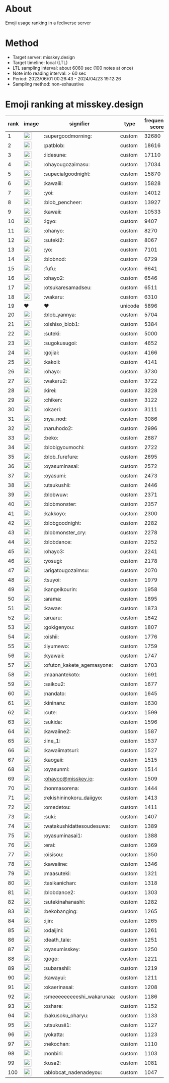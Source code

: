 # About
Emoji usage ranking in a fediverse server

# Method
- Target server: misskey.design
- Target timeline: local (LTL)
- LTL sampling interval: about 6060 sec (100 notes at once)
- Note info reading interval: > 60 sec
- Period: 2023/06/01 00:26:43 - 2024/04/23 19:12:26 
- Sampling method: non-exhaustive

# Emoji ranking at misskey.design

|rank|image|signifier|type|frequency score|
|----|----|----|----|----|
|1|<img height="24" src="https://misskey.design/emoji/supergoodmorning.webp">|:supergoodmorning:|custom|32680|
|2|<img height="24" src="https://misskey.design/emoji/patblob.webp">|:patblob:|custom|18616|
|3|<img height="24" src="https://misskey.design/emoji/iidesune.webp">|:iidesune:|custom|17110|
|4|<img height="24" src="https://misskey.design/emoji/ohayougozaimasu.webp">|:ohayougozaimasu:|custom|17034|
|5|<img height="24" src="https://misskey.design/emoji/supecialgoodnight.webp">|:supecialgoodnight:|custom|15870|
|6|<img height="24" src="https://misskey.design/emoji/kawaiii.webp">|:kawaiii:|custom|15828|
|7|<img height="24" src="https://misskey.design/emoji/yoi.webp">|:yoi:|custom|14012|
|8|<img height="24" src="https://misskey.design/emoji/blob_pencheer.webp">|:blob_pencheer:|custom|13927|
|9|<img height="24" src="https://misskey.design/emoji/kawaii.webp">|:kawaii:|custom|10533|
|10|<img height="24" src="https://misskey.design/emoji/igyo.webp">|:igyo:|custom|9407|
|11|<img height="24" src="https://misskey.design/emoji/ohanyo.webp">|:ohanyo:|custom|8270|
|12|<img height="24" src="https://misskey.design/emoji/suteki2.webp">|:suteki2:|custom|8067|
|13|<img height="24" src="https://misskey.design/emoji/yo.webp">|:yo:|custom|7101|
|14|<img height="24" src="https://misskey.design/emoji/blobnod.webp">|:blobnod:|custom|6729|
|15|<img height="24" src="https://misskey.design/emoji/fufu.webp">|:fufu:|custom|6641|
|16|<img height="24" src="https://misskey.design/emoji/ohayo2.webp">|:ohayo2:|custom|6546|
|17|<img height="24" src="https://misskey.design/emoji/otsukaresamadseu.webp">|:otsukaresamadseu:|custom|6511|
|18|<img height="24" src="https://misskey.design/emoji/wakaru.webp">|:wakaru:|custom|6310|
|19|❤|❤|unicode|5896|
|20|<img height="24" src="https://misskey.design/emoji/blob_yannya.webp">|:blob_yannya:|custom|5704|
|21|<img height="24" src="https://misskey.design/emoji/oishiso_blob1.webp">|:oishiso_blob1:|custom|5384|
|22|<img height="24" src="https://misskey.design/emoji/suteki.webp">|:suteki:|custom|5000|
|23|<img height="24" src="https://misskey.design/emoji/sugokusugoi.webp">|:sugokusugoi:|custom|4652|
|24|<img height="24" src="https://misskey.design/emoji/gojiai.webp">|:gojiai:|custom|4166|
|25|<img height="24" src="https://misskey.design/emoji/kakoii.webp">|:kakoii:|custom|4141|
|26|<img height="24" src="https://misskey.design/emoji/ohayo.webp">|:ohayo:|custom|3730|
|27|<img height="24" src="https://misskey.design/emoji/wakaru2.webp">|:wakaru2:|custom|3722|
|28|<img height="24" src="https://misskey.design/emoji/kirei.webp">|:kirei:|custom|3228|
|29|<img height="24" src="https://misskey.design/emoji/chiken.webp">|:chiken:|custom|3122|
|30|<img height="24" src="https://misskey.design/emoji/okaeri.webp">|:okaeri:|custom|3111|
|31|<img height="24" src="https://misskey.design/emoji/nya_nod.webp">|:nya_nod:|custom|3086|
|32|<img height="24" src="https://misskey.design/emoji/naruhodo2.webp">|:naruhodo2:|custom|2996|
|33|<img height="24" src="https://misskey.design/emoji/beko.webp">|:beko:|custom|2887|
|34|<img height="24" src="https://misskey.design/emoji/blobigyoumochi.webp">|:blobigyoumochi:|custom|2722|
|35|<img height="24" src="https://misskey.design/emoji/blob_furefure.webp">|:blob_furefure:|custom|2695|
|36|<img height="24" src="https://misskey.design/emoji/oyasuminasai.webp">|:oyasuminasai:|custom|2572|
|37|<img height="24" src="https://misskey.design/emoji/oyasumi.webp">|:oyasumi:|custom|2473|
|38|<img height="24" src="https://misskey.design/emoji/utsukushii.webp">|:utsukushii:|custom|2446|
|39|<img height="24" src="https://misskey.design/emoji/blobwuw.webp">|:blobwuw:|custom|2371|
|40|<img height="24" src="https://misskey.design/emoji/blobmonster.webp">|:blobmonster:|custom|2357|
|41|<img height="24" src="https://misskey.design/emoji/kakkoyo.webp">|:kakkoyo:|custom|2300|
|42|<img height="24" src="https://misskey.design/emoji/blobgoodnight.webp">|:blobgoodnight:|custom|2282|
|43|<img height="24" src="https://misskey.design/emoji/blobmonster_cry.webp">|:blobmonster_cry:|custom|2278|
|44|<img height="24" src="https://misskey.design/emoji/blobdance.webp">|:blobdance:|custom|2252|
|45|<img height="24" src="https://misskey.design/emoji/ohayo3.webp">|:ohayo3:|custom|2241|
|46|<img height="24" src="https://misskey.design/emoji/yosugi.webp">|:yosugi:|custom|2178|
|47|<img height="24" src="https://misskey.design/emoji/arigatougozaimsu.webp">|:arigatougozaimsu:|custom|2070|
|48|<img height="24" src="https://misskey.design/emoji/tsuyoi.webp">|:tsuyoi:|custom|1979|
|49|<img height="24" src="https://misskey.design/emoji/kangeikourin.webp">|:kangeikourin:|custom|1958|
|50|<img height="24" src="https://misskey.design/emoji/arama.webp">|:arama:|custom|1895|
|51|<img height="24" src="https://misskey.design/emoji/kawae.webp">|:kawae:|custom|1873|
|52|<img height="24" src="https://misskey.design/emoji/aruaru.webp">|:aruaru:|custom|1842|
|53|<img height="24" src="https://misskey.design/emoji/gokigenyou.webp">|:gokigenyou:|custom|1807|
|54|<img height="24" src="https://misskey.design/emoji/oishii.webp">|:oishii:|custom|1776|
|55|<img height="24" src="https://misskey.design/emoji/iiyumewo.webp">|:iiyumewo:|custom|1759|
|56|<img height="24" src="https://misskey.design/emoji/kyawaii.webp">|:kyawaii:|custom|1747|
|57|<img height="24" src="https://misskey.design/emoji/ofuton_kakete_agemasyone.webp">|:ofuton_kakete_agemasyone:|custom|1703|
|58|<img height="24" src="https://misskey.design/emoji/maanantekoto.webp">|:maanantekoto:|custom|1691|
|59|<img height="24" src="https://misskey.design/emoji/saikou2.webp">|:saikou2:|custom|1677|
|60|<img height="24" src="https://misskey.design/emoji/nandato.webp">|:nandato:|custom|1645|
|61|<img height="24" src="https://misskey.design/emoji/kininaru.webp">|:kininaru:|custom|1630|
|62|<img height="24" src="https://misskey.design/emoji/cute.webp">|:cute:|custom|1599|
|63|<img height="24" src="https://misskey.design/emoji/sukida.webp">|:sukida:|custom|1596|
|64|<img height="24" src="https://misskey.design/emoji/kawaiine2.webp">|:kawaiine2:|custom|1587|
|65|<img height="24" src="https://misskey.design/emoji/iine_1.webp">|:iine_1:|custom|1537|
|66|<img height="24" src="https://misskey.design/emoji/kawaiimatsuri.webp">|:kawaiimatsuri:|custom|1527|
|67|<img height="24" src="https://misskey.design/emoji/kaogaii.webp">|:kaogaii:|custom|1515|
|68|<img height="24" src="https://misskey.design/emoji/oyasunmi.webp">|:oyasunmi:|custom|1514|
|69|<img height="24" src="https://misskey.design/emoji/ohayoo.webp">|:ohayoo@misskey.io:|custom|1509|
|70|<img height="24" src="https://misskey.design/emoji/honmasorena.webp">|:honmasorena:|custom|1444|
|71|<img height="24" src="https://misskey.design/emoji/rekishininokoru_daiigyo.webp">|:rekishininokoru_daiigyo:|custom|1413|
|72|<img height="24" src="https://misskey.design/emoji/omedetou.webp">|:omedetou:|custom|1411|
|73|<img height="24" src="https://misskey.design/emoji/suki.webp">|:suki:|custom|1407|
|74|<img height="24" src="https://misskey.design/emoji/watakushidattesoudesuwa.webp">|:watakushidattesoudesuwa:|custom|1389|
|75|<img height="24" src="https://misskey.design/emoji/oyasuminasai1.webp">|:oyasuminasai1:|custom|1388|
|76|<img height="24" src="https://misskey.design/emoji/erai.webp">|:erai:|custom|1369|
|77|<img height="24" src="https://misskey.design/emoji/oisisou.webp">|:oisisou:|custom|1350|
|78|<img height="24" src="https://misskey.design/emoji/kawaiine.webp">|:kawaiine:|custom|1346|
|79|<img height="24" src="https://misskey.design/emoji/maasuteki.webp">|:maasuteki:|custom|1321|
|80|<img height="24" src="https://misskey.design/emoji/tasikanichan.webp">|:tasikanichan:|custom|1318|
|81|<img height="24" src="https://misskey.design/emoji/blobdance2.webp">|:blobdance2:|custom|1303|
|82|<img height="24" src="https://misskey.design/emoji/sutekinahanashi.webp">|:sutekinahanashi:|custom|1282|
|83|<img height="24" src="https://misskey.design/emoji/bekobanging.webp">|:bekobanging:|custom|1265|
|84|<img height="24" src="https://misskey.design/emoji/ijin.webp">|:ijin:|custom|1265|
|85|<img height="24" src="https://misskey.design/emoji/odaijini.webp">|:odaijini:|custom|1261|
|86|<img height="24" src="https://misskey.design/emoji/death_tale.webp">|:death_tale:|custom|1251|
|87|<img height="24" src="https://misskey.design/emoji/oyasumisskey.webp">|:oyasumisskey:|custom|1250|
|88|<img height="24" src="https://misskey.design/emoji/gogo.webp">|:gogo:|custom|1221|
|89|<img height="24" src="https://misskey.design/emoji/subarashii.webp">|:subarashii:|custom|1219|
|90|<img height="24" src="https://misskey.design/emoji/kawayui.webp">|:kawayui:|custom|1211|
|91|<img height="24" src="https://misskey.design/emoji/okaerinasai.webp">|:okaerinasai:|custom|1208|
|92|<img height="24" src="https://misskey.design/emoji/smeeeeeeeeeshi_wakarunaa.webp">|:smeeeeeeeeeshi_wakarunaa:|custom|1186|
|93|<img height="24" src="https://misskey.design/emoji/oshare.webp">|:oshare:|custom|1152|
|94|<img height="24" src="https://misskey.design/emoji/bakusoku_oharyu.webp">|:bakusoku_oharyu:|custom|1133|
|95|<img height="24" src="https://misskey.design/emoji/utsukusii1.webp">|:utsukusii1:|custom|1127|
|96|<img height="24" src="https://misskey.design/emoji/yokatta.webp">|:yokatta:|custom|1123|
|97|<img height="24" src="https://misskey.design/emoji/nekochan.webp">|:nekochan:|custom|1110|
|98|<img height="24" src="https://misskey.design/emoji/nonbiri.webp">|:nonbiri:|custom|1103|
|99|<img height="24" src="https://misskey.design/emoji/kusa2.webp">|:kusa2:|custom|1081|
|100|<img height="24" src="https://misskey.design/emoji/ablobcat_nadenadeyou.webp">|:ablobcat_nadenadeyou:|custom|1047|
